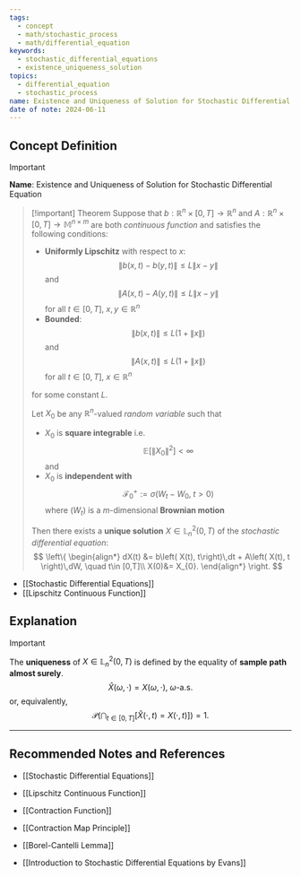 ```yaml
---
tags:
  - concept
  - math/stochastic_process
  - math/differential_equation
keywords:
  - stochastic_differential_equations
  - existence_uniqueness_solution
topics:
  - differential_equation
  - stochastic_process
name: Existence and Uniqueness of Solution for Stochastic Differential Equation
date of note: 2024-06-11
---
```


## Concept Definition

>[!important]
>**Name**: Existence and Uniqueness of Solution for Stochastic Differential Equation

>[!important] Theorem
>Suppose that $b: \mathbb{R}^n \times [0,T] \to \mathbb{R}^n$ and $A: \mathbb{R}^n \times [0,T] \to \mathbb{M}^{n\times m}$ are both *continuous function* and satisfies the following conditions:
>- **Uniformly Lipschitz** with respect to $x$: $$\lVert b(x, t) - b(y, t) \rVert \le L\lVert x - y \rVert$$ and  $$\lVert A(x, t) - A(y, t) \rVert \le L\lVert x - y \rVert$$ for all $t\in [0,T]$, $x, y \in \mathbb{R}^n$
>- **Bounded**: $$\lVert b(x, t) \rVert  \le L(1 + \lVert x \rVert )$$ and $$\lVert A(x, t) \rVert  \le L(1 + \lVert x \rVert )$$ for all $t\in [0,T]$, $x \in \mathbb{R}^n$
>
>for some constant $L$.
>
>Let $X_{0}$ be any $\mathbb{R}^n$-valued *random variable* such that 
>- $X_{0}$ is **square integrable** i.e. $$ \mathbb{E}\left[ \lVert X_{0} \rVert^2 \right] < \infty$$ and
>- $X_{0}$ is **independent with** $$\mathscr{F}_{0}^{+} := \sigma\left( W_{t} - W_{0},\; t >0 \right)$$ where $(W_{t})$ is a $m$-dimensional **Brownian motion**
>  
>Then there exists a **unique solution** $X \in \mathbb{L}_{n}^2(0,T)$ of the *stochastic differential equation*: 
>$$
>\left\{ 
>\begin{align*}
>dX(t) &= b\left( X(t), t\right)\,dt + A\left( X(t), t \right)\,dW, \quad t\in [0,T]\\
>X(0)&= X_{0}.
>\end{align*}
>\right.
>$$


- [[Stochastic Differential Equations]]
- [[Lipschitz Continuous Function]]


## Explanation

>[!important]
>The **uniqueness** of $X\in \mathbb{L}_{n}^2(0,T)$ is defined by the equality of **sample path** **almost surely**.
>$$
> \hat{X}(\omega, \cdot) = X(\omega, \cdot), \; \omega\text{-a.s.}
>$$
>or, equivalently,
>$$
>\mathcal{P}\left( \bigcap_{t\in [0,T]}\left[\hat{X}(\cdot, t) = X(\cdot, t)  \right] \right) = 1.
>$$






-----------
##  Recommended Notes and References

- [[Stochastic Differential Equations]]

- [[Lipschitz Continuous Function]]
- [[Contraction Function]]
- [[Contraction Map Principle]]
- [[Borel-Cantelli Lemma]]


- [[Introduction to Stochastic Differential Equations by Evans]]